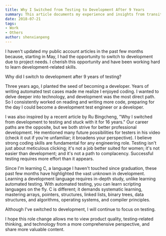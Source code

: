 ```yaml
---
title: Why I Switched from Testing to Development After 9 Years
summary: This article documents my experience and insights from transitioning from testing to development. I share my learning and work arrangements during paternity leave, including reading books, participating in open-source projects, and physical exercise, emphasizing how to maintain learning and growth while caring for a family.
date: 2018-07-21
tags:
- Work
- Others
author: shenxianpeng
---
```


I haven't updated my public account articles in the past few months because, starting in May, I had the opportunity to switch to development due to project needs. I cherish this opportunity and have been working hard to learn development-related skills.

Why did I switch to development after 9 years of testing?


Three years ago, I planted the seed of becoming a developer.  Years of writing automated test cases made me realize I enjoyed coding. I wanted to delve deeper into technology, and development was the most direct path.  So I consistently worked on reading and writing more code, preparing for the day I could become a development test engineer or a developer.

I was also inspired by a recent article by Ru Bingcheng, "Why I switched from development to testing and stuck with it for 16 years."  Our career paths are the opposite, but we both strive for better professional development. He mentioned many future possibilities for testers in his video (check it out if you're unfamiliar; it broadens your perspective). I believe strong coding skills are fundamental for any engineering role.  Testing isn't just about meticulous clicking; it's not a job better suited for women; it's not easier than development; and it's not a path to complacency.  Successful testing requires more effort than it appears.

Since I'm learning C, a language I haven't touched since graduation, these past few months have highlighted the vast unknown in development.  Learning a development language requires in-depth study, unlike learning automated testing.  With automated testing, you can learn scripting languages on the fly.  C is different; it demands systematic learning, mastering arrays, pointers, structures, linked lists, binary trees, data structures, and algorithms, operating systems, and compiler principles.

Although I've switched to development, I will continue to focus on testing.

I hope this role change allows me to view product quality, testing-related thinking, and technology from a more comprehensive perspective, and share more valuable content.
